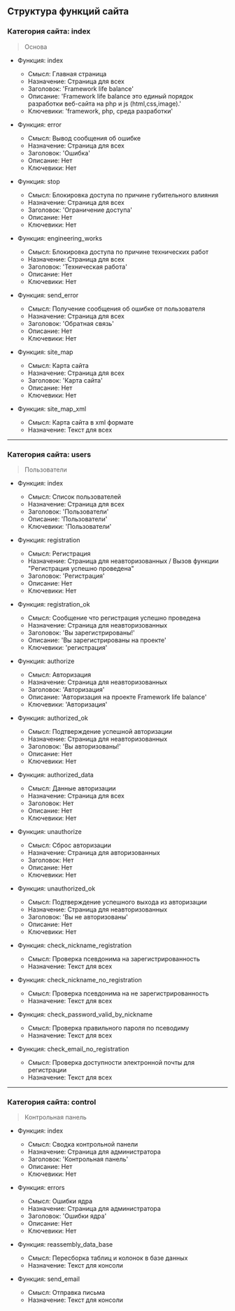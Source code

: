 ## Структура функций сайта

### Категория сайта: index
> Основа
  + Функция: index
    - Смысл: Главная страница
    - Назначение: Страница для всех
    - Заголовок: 'Framework life balance'
    - Описание: 'Framework life balance это единый порядок разработки веб-сайта на php и js (html,css,image).'
    - Ключевики: 'framework, php, среда разработки'

  + Функция: error
    - Смысл: Вывод сообщения об ошибке
    - Назначение: Страница для всех
    - Заголовок: 'Ошибка'
    - Описание: Нет
    - Ключевики: Нет

  + Функция: stop
    - Смысл: Блокировка доступа по причине губительного влияния
    - Назначение: Страница для всех
    - Заголовок: 'Ограничение доступа'
    - Описание: Нет
    - Ключевики: Нет

  + Функция: engineering_works
    - Смысл: Блокировка доступа по причине технических работ
    - Назначение: Страница для всех
    - Заголовок: 'Техническая работа'
    - Описание: Нет
    - Ключевики: Нет

  + Функция: send_error
    - Смысл: Получение сообщения об ошибке от пользователя
    - Назначение: Страница для всех
    - Заголовок: 'Обратная связь'
    - Описание: Нет
    - Ключевики: Нет

  + Функция: site_map
    - Смысл: Карта сайта
    - Назначение: Страница для всех
    - Заголовок: 'Карта сайта'
    - Описание: Нет
    - Ключевики: Нет
    
  + Функция: site_map_xml
    - Смысл: Карта сайта в xml формате
    - Назначение: Текст для всех

<hr>

### Категория сайта: users
> Пользователи

  + Функция: index
    - Смысл: Список пользователей
    - Назначение: Страница для всех
    - Заголовок: 'Пользователи'
    - Описание: 'Пользователи'
    - Ключевики: 'Пользователи'

  + Функция: registration
    - Смысл: Регистрация
    - Назначение: Страница для неавторизованных / Вызов функции "Регистрация успешно проведена"
    - Заголовок: 'Регистрация'
    - Описание: Нет
    - Ключевики: Нет

  + Функция: registration_ok
    - Смысл: Сообщение что регистрация успешно проведена
    - Назначение: Страница для неавторизованных
    - Заголовок: 'Вы зарегистрированы!'
    - Описание: 'Вы зарегистрированы на проекте'
    - Ключевики: 'регистрация'

  + Функция: authorize
    - Смысл: Авторизация
    - Назначение: Страница для неавторизованных
    - Заголовок: 'Авторизация'
    - Описание: 'Авторизация на проекте Framework life balance'
    - Ключевики: 'Авторизация'

  + Функция: authorized_ok
    - Смысл: Подтверждение успешной авторизации
    - Назначение: Страница для неавторизованных
    - Заголовок: 'Вы авторизованы!'
    - Описание: Нет
    - Ключевики: Нет

  + Функция: authorized_data
    - Смысл: Данные авторизации
    - Назначение: Страница для всех
    - Заголовок: Нет
    - Описание: Нет
    - Ключевики: Нет

  + Функция: unauthorize
    - Смысл: Сброс авторизации
    - Назначение: Страница для авторизованных
    - Заголовок: Нет
    - Описание: Нет
    - Ключевики: Нет

  + Функция: unauthorized_ok
    - Смысл: Подтверждение успешного выхода из авторизации
    - Назначение: Страница для неавторизованных
    - Заголовок: 'Вы не авторизованы'
    - Описание: Нет
    - Ключевики: Нет

  + Функция: check_nickname_registration
    - Смысл: Проверка псевдонима на зарегистрированность
    - Назначение: Текст для всех

  + Функция: check_nickname_no_registration
    - Смысл: Проверка псевдонима на не зарегистрированность
    - Назначение: Текст для всех

  + Функция: check_password_valid_by_nickname
    - Смысл: Проверка правильного пароля по псеводиму
    - Назначение: Текст для всех

  + Функция: check_email_no_registration
    - Смысл: Проверка доступности электронной почты для регистрации
    - Назначение: Текст для всех

<hr>
  
### Категория сайта: control
> Контрольная панель

  + Функция: index
    - Смысл: Сводка контрольной панели
    - Назначение: Страница для администратора
    - Заголовок: 'Контрольная панель'
    - Описание: Нет
    - Ключевики: Нет

  + Функция: errors
    - Смысл: Ошибки ядра
    - Назначение: Страница для администратора
    - Заголовок: 'Ошибки ядра'
    - Описание: Нет
    - Ключевики: Нет

  + Функция: reassembly_data_base
    - Смысл: Пересборка таблиц и колонок в базе данных
    - Назначение: Текст для консоли

  + Функция: send_email
    - Смысл: Отправка письма
    - Назначение: Текст для консоли